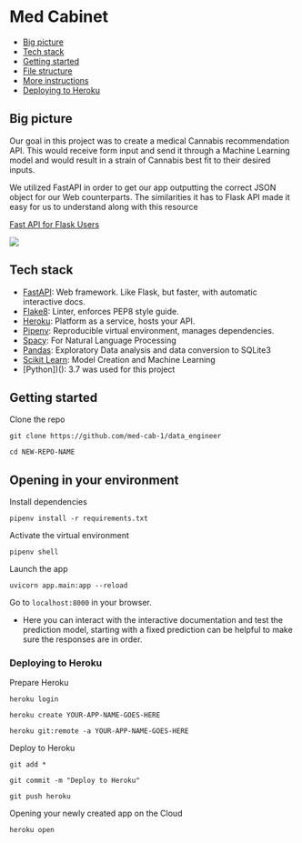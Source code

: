 # Med Cabinet

- [Big picture](#big-picture)
- [Tech stack](#tech-stack)
- [Getting started](#getting-started)
- [File structure](#file-structure)
- [More instructions](#more-instructions)
- [Deploying to Heroku](#deploying-to-heroku)

## Big picture
Our goal in this project was to create a medical Cannabis recommendation API. This would receive form input and
send it through a Machine Learning model and would result in a strain of Cannabis best fit to their desired inputs. 


We utilized FastAPI in order to get our app outputting the correct JSON object for our Web counterparts. The similarities
it has to Flask API made it easy for us to understand along with this resource

[Fast API for Flask Users ](https://amitness.com/2020/06/fastapi-vs-flask/)


![](https://user-images.githubusercontent.com/7278219/87967579-a4f16a00-ca84-11ea-9f90-886b3cf1a25c.png)

## Tech stack
- [FastAPI](https://fastapi.tiangolo.com/): Web framework. Like Flask, but faster, with automatic interactive docs.
- [Flake8](https://flake8.pycqa.org/en/latest/): Linter, enforces PEP8 style guide.
- [Heroku](https://devcenter.heroku.com/): Platform as a service, hosts your API.
- [Pipenv](https://pipenv.pypa.io/en/latest/): Reproducible virtual environment, manages dependencies.
- [Spacy](https://spacy.io/api/doc): For Natural Language Processing
- [Pandas](): Exploratory Data analysis and data conversion to SQLite3
- [Scikit Learn](): Model Creation and Machine Learning
- [Python])(): 3.7 was used for this project


## Getting started

Clone the repo
```
git clone https://github.com/med-cab-1/data_engineer

cd NEW-REPO-NAME
```


## Opening in your environment

Install dependencies
```
pipenv install -r requirements.txt 
```

Activate the virtual environment
```
pipenv shell
```

Launch the app
```
uvicorn app.main:app --reload
```

Go to `localhost:8000` in your browser.
- Here you can interact with the interactive documentation and test the prediction model, starting with a fixed prediction
can be helpful to make sure the responses are in order. 


### Deploying to Heroku

Prepare Heroku
```
heroku login

heroku create YOUR-APP-NAME-GOES-HERE

heroku git:remote -a YOUR-APP-NAME-GOES-HERE
```

Deploy to Heroku

```
git add *

git commit -m "Deploy to Heroku"

git push heroku
```
Opening your newly created app on the Cloud
```
heroku open
```
